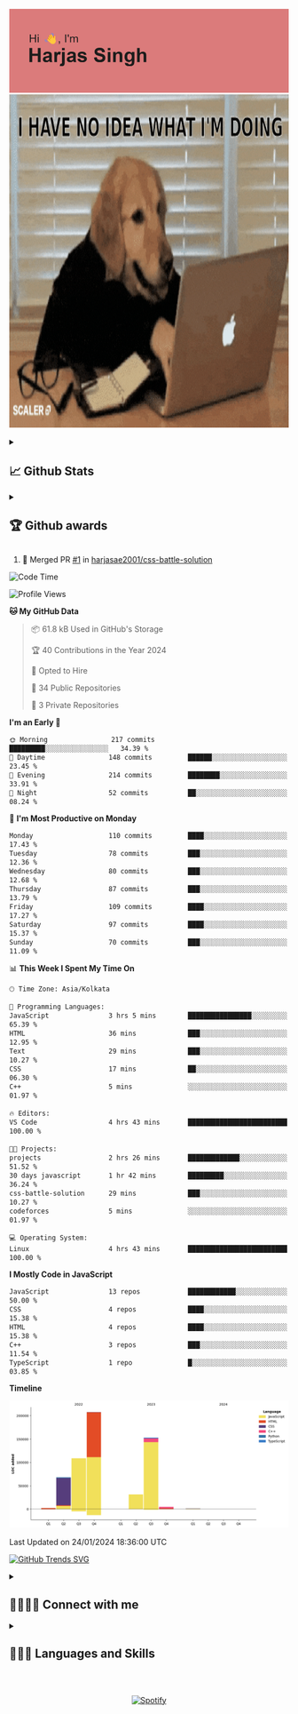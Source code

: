 ![HEADER](header.png)
<img src="giphy.gif" alt="cat" width="100%" height="600px"/>

<!-- Github Stats -->
<details>
<summary><h2>📈 Github Stats</h2></summary>
 
[![Harjas's GitHub stats]( https://github-readme-stats-one-flame-37.vercel.app/api?username=harjasae2001&show_icons=true&theme=transparent&rank_icon=github)](https://github.com/anuraghazra/github-readme-stats)

</details>
<!--Github Awards-->
<details>
  <summary><h2>🏆 Github awards</h2></summary>
<p align="left"> <a href="https://github.com/harjasae2001"><img src="https://github-profile-trophy.vercel.app/?username=harjasae2001&theme=onedark" alt="harjasae2001" /></a> </p>
</details>

<!--Pinned Repos
<details>
  <summary>
     <h2>📌 Pinned Repositories</h2>
  </summary>
 <ul>
  <li>
   
 <a href="https://github.com/harjasae2001/E-Commerce">
  <img  align="center" src="https://github-readme-stats.vercel.app/api/pin/?username=harjasae2001&repo=E-Commerce&show_owner=true" />
</a>
  </li>
  <li>
   
<a href="https://github.com/harjasae2001/CryptoApp">
  <img  align="center" src="https://github-readme-stats.vercel.app/api/pin/?username=harjasae2001&repo=CryptoApp&show_owner=true" />
</a>
  </li>
  <li>
   
<a href="https://github.com/harjasae2001/Real_Estate_Finder">
  <img align="center" src="https://github-readme-stats.vercel.app/api/pin/?username=harjasae2001&repo=Real_Estate_Finder&show_owner=true" />
</a>
  </li>
  <li>
   
<a href="https://github.com/harjasae2001/Weather_App">
  <img align="center" src="https://github-readme-stats.vercel.app/api/pin/?username=harjasae2001&repo=Weather_App&show_owner=true" />
</a>
  </li>
</details>
-->

<!--START_SECTION:activity-->
1. 🎉 Merged PR [#1](https://github.com/harjasae2001/css-battle-solution/pull/1) in [harjasae2001/css-battle-solution](https://github.com/harjasae2001/css-battle-solution)
<!--END_SECTION:activity-->

 

<!--START_SECTION:waka-->
![Code Time](http://img.shields.io/badge/Code%20Time-29%20hrs%2010%20mins-blue)

![Profile Views](http://img.shields.io/badge/Profile%20Views-21-blue)

**🐱 My GitHub Data** 

> 📦 61.8 kB Used in GitHub's Storage 
 > 
> 🏆 40 Contributions in the Year 2024
 > 
> 💼 Opted to Hire
 > 
> 📜 34 Public Repositories 
 > 
> 🔑 3 Private Repositories 
 > 
**I'm an Early 🐤** 

```text
🌞 Morning                217 commits         █████████░░░░░░░░░░░░░░░░   34.39 % 
🌆 Daytime                148 commits         ██████░░░░░░░░░░░░░░░░░░░   23.45 % 
🌃 Evening                214 commits         ████████░░░░░░░░░░░░░░░░░   33.91 % 
🌙 Night                  52 commits          ██░░░░░░░░░░░░░░░░░░░░░░░   08.24 % 
```
📅 **I'm Most Productive on Monday** 

```text
Monday                   110 commits         ████░░░░░░░░░░░░░░░░░░░░░   17.43 % 
Tuesday                  78 commits          ███░░░░░░░░░░░░░░░░░░░░░░   12.36 % 
Wednesday                80 commits          ███░░░░░░░░░░░░░░░░░░░░░░   12.68 % 
Thursday                 87 commits          ███░░░░░░░░░░░░░░░░░░░░░░   13.79 % 
Friday                   109 commits         ████░░░░░░░░░░░░░░░░░░░░░   17.27 % 
Saturday                 97 commits          ████░░░░░░░░░░░░░░░░░░░░░   15.37 % 
Sunday                   70 commits          ███░░░░░░░░░░░░░░░░░░░░░░   11.09 % 
```


📊 **This Week I Spent My Time On** 

```text
🕑︎ Time Zone: Asia/Kolkata

💬 Programming Languages: 
JavaScript               3 hrs 5 mins        ████████████████░░░░░░░░░   65.39 % 
HTML                     36 mins             ███░░░░░░░░░░░░░░░░░░░░░░   12.95 % 
Text                     29 mins             ███░░░░░░░░░░░░░░░░░░░░░░   10.27 % 
CSS                      17 mins             ██░░░░░░░░░░░░░░░░░░░░░░░   06.30 % 
C++                      5 mins              ░░░░░░░░░░░░░░░░░░░░░░░░░   01.97 % 

🔥 Editors: 
VS Code                  4 hrs 43 mins       █████████████████████████   100.00 % 

🐱‍💻 Projects: 
projects                 2 hrs 26 mins       █████████████░░░░░░░░░░░░   51.52 % 
30 days javascript       1 hr 42 mins        █████████░░░░░░░░░░░░░░░░   36.24 % 
css-battle-solution      29 mins             ███░░░░░░░░░░░░░░░░░░░░░░   10.27 % 
codeforces               5 mins              ░░░░░░░░░░░░░░░░░░░░░░░░░   01.97 % 

💻 Operating System: 
Linux                    4 hrs 43 mins       █████████████████████████   100.00 % 
```

**I Mostly Code in JavaScript** 

```text
JavaScript               13 repos            ████████████░░░░░░░░░░░░░   50.00 % 
CSS                      4 repos             ████░░░░░░░░░░░░░░░░░░░░░   15.38 % 
HTML                     4 repos             ████░░░░░░░░░░░░░░░░░░░░░   15.38 % 
C++                      3 repos             ███░░░░░░░░░░░░░░░░░░░░░░   11.54 % 
TypeScript               1 repo              █░░░░░░░░░░░░░░░░░░░░░░░░   03.85 % 
```



**Timeline**

![Lines of Code chart](https://raw.githubusercontent.com/harjasae2001/harjasae2001/main/assets/bar_graph.png)


 Last Updated on 24/01/2024 18:36:00 UTC
<!--END_SECTION:waka-->

[![GitHub Trends SVG](https://api.githubtrends.io/user/svg/harjasae2001/repos?time_range=one_year&group=other&loc_metric=changed&theme=ferns)](https://githubtrends.io)

<details>
 <summary>
<h2 align="left">🫱🏻‍🫲🏿 Connect with me</h2>
 </summary>
<p align="left">
<a href="https://linkedin.com/in/https://www.linkedin.com/in/harjasae2001/" target="blank"><img align="center" src="https://raw.githubusercontent.com/rahuldkjain/github-profile-readme-generator/master/src/images/icons/Social/linked-in-alt.svg" alt="linkedin profile" height="30" width="40" /></a>
<a href="https://kaggle.com/harjas singh 1609" target="blank"><img align="center" src="https://raw.githubusercontent.com/rahuldkjain/github-profile-readme-generator/master/src/images/icons/Social/kaggle.svg" alt="harjas singh 1609" height="30" width="40" /></a>
<a href="https://instagram.com/harjasae2001" target="blank"><img align="center" src="https://raw.githubusercontent.com/rahuldkjain/github-profile-readme-generator/master/src/images/icons/Social/instagram.svg" alt="harjasae2001" height="30" width="40" /></a>
<a href="https://codeforces.com/profile/harjascpmaster" target="blank"><img align="center" src="https://raw.githubusercontent.com/rahuldkjain/github-profile-readme-generator/master/src/images/icons/Social/codeforces.svg" alt="harjascpmaster" height="30" width="40" /></a>
<a href="https://www.leetcode.com/harjascpmaster" target="blank"><img align="center" src="https://raw.githubusercontent.com/rahuldkjain/github-profile-readme-generator/master/src/images/icons/Social/leet-code.svg" alt="harjascpmaster" height="30" width="40" /></a>
</p>
</details>

<!--Languages and Skills-->
<details>
   <summary><h2>👨🏻‍💻 Languages and Skills</h2></summary>
<img src="https://raw.githubusercontent.com/devicons/devicon/master/icons/html5/html5-original.svg" alt="drawing" width="80"/>
<img src="https://raw.githubusercontent.com/devicons/devicon/master/icons/css3/css3-original.svg" alt="drawing" width="80"/>
<img src="https://raw.githubusercontent.com/devicons/devicon/master/icons/javascript/javascript-original.svg" alt="drawing" width="80"/>
<img  src="https://raw.githubusercontent.com/devicons/devicon/master/icons/bootstrap/bootstrap-original.svg" alt="drawing" width="90"/>
<img src="https://raw.githubusercontent.com/devicons/devicon/master/icons/react/react-original.svg" alt="drawing" width="80"/>
<img src="https://raw.githubusercontent.com/devicons/devicon/master/icons/firebase/firebase-plain.svg" alt="drawing" width="80"/>
<img src="https://raw.githubusercontent.com/devicons/devicon/master/icons/tailwindcss/tailwindcss-plain.svg" alt="drawing" width="80"/>
</details>

<!--Spotify Playing-->
&nbsp;<div align="center">
  [![Spotify](https://novatorem.vercel.app/api/spotify?background_color=0d1117&border_color=ffffff)](https://open.spotify.com/user/31s47awoltmycfqpeveuujdadk3a)
</div>





